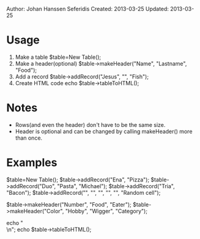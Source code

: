 Author:  Johan Hanssen Seferidis
Created: 2013-03-25
Updated: 2013-03-25

Usage  
================================================================================

1. Make a table             $table=New Table();
2. Make a header(optional)  $table->makeHeader("Name", "Lastname", "Food");
3. Add a record             $table->addRecord("Jesus", "", "Fish");
4. Create HTML code         echo $table->tableToHTML();

Notes
================================================================================

* Rows(and even the header) don't have to be the same size.
* Header is optional and can be changed by calling makeHeader() more than once.

Examples
================================================================================

   $table=New Table();
   $table->addRecord("Ena", "Pizza");
   $table->addRecord("Duo", "Pasta", "Michael");
   $table->addRecord("Tria", "Bacon");
   $table->addRecord("", "", "", "", "", "Random cell");

   $table->makeHeader("Number", "Food", "Eater");
   $table->makeHeader("Color", "Hobby", "Wigger", "Category");
   
   echo "<br />\n";
   echo $table->tableToHTML();
